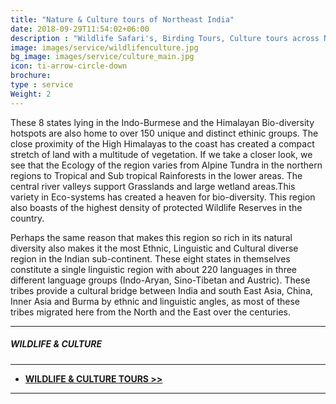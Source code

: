 ```yaml
---
title: "Nature & Culture tours of Northeast India"
date: 2018-09-29T11:54:02+06:00
description : "Wildlife Safari's, Birding Tours, Culture tours across Northeast India"
image: images/service/wildlifenculture.jpg
bg_image: images/service/culture_main.jpg
icon: ti-arrow-circle-down
brochure: 
type : service
Weight: 2
---
```


These 8 states lying in the Indo-Burmese and the Himalayan Bio-diversity hotspots are also home to over 150 unique and distinct ethinic groups. 
The close proximity of the High Himalayas to the coast has created a compact stretch of land with a multitude of vegetation. If we take a closer look, we see that the Ecology of the region varies from Alpine Tundra in the northern regions to Tropical and Sub tropical Rainforests in the lower areas. The central river valleys support Grasslands and large wetland areas.This variety in Eco-systems has created a heaven for bio-diversity. This region also boasts of the highest density of protected Wildlife Reserves in the country.

Perhaps the same reason that makes this region so rich in its natural diversity also makes it the most Ethnic, Linguistic and Cultural diverse region in the Indian sub-continent. These eight states in themselves constitute a single linguistic region with about 220 languages in three different language groups (Indo-Aryan, Sino-Tibetan and Austric). These tribes provide a cultural bridge between India and south East Asia, China, Inner Asia and Burma by ethnic and linguistic angles, as most of these tribes migrated here from the North and the East over the centuries.

---
##### **WILDLIFE & CULTURE**
---

+ [**WILDLIFE & CULTURE TOURS >>**](/culture/)

---





